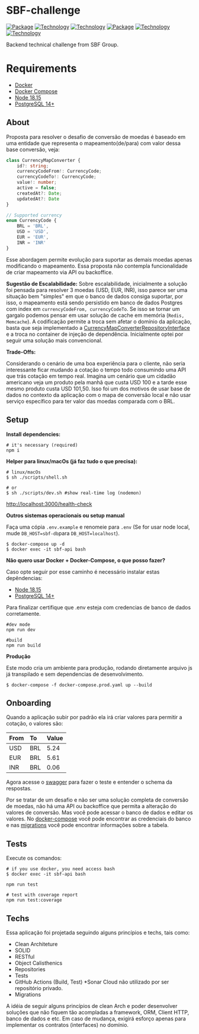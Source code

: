 # SBF-challenge
[![Package][Express-image]][Express-url]
[![Technology][node-image]][node-url]
[![Technology][typescript-image]][typescript-url]
[![Package][Swagger-image]][Swagger-url]
[![Technology][Docker-image]][Docker-url]
[![Technology][PostgreSQL-image]][PostgreSQL-url]

[Express-url]: https://www.npmjs.com/package/Express
[Express-image]: https://img.shields.io/badge/Express-green?style=for-the-badge&logo=Express&logoColor=black

[node-url]: https://nodejs.org/
[node-image]: https://img.shields.io/badge/NodeJS-green?style=for-the-badge&logo=Node.js&logoColor=black

[typescript-url]: https://www.typescriptlang.org
[typescript-image]: https://img.shields.io/badge/Typescript-blue?style=for-the-badge&logo=TypeScript&logoColor=white

[Swagger-url]: https://swagger.io/
[Swagger-image]: https://img.shields.io/badge/Swagger-green?style=for-the-badge&logo=Swagger&logoColor=black

[Docker-url]: https://www.docker.com/
[Docker-image]: https://img.shields.io/badge/Docker-blue?style=for-the-badge&logo=Docker&logoColor=white

[PostgreSQL-url]: https://www.postgresql.org/
[PostgreSQL-image]: https://img.shields.io/badge/PostegreSQL-blue?style=for-the-badge&logo=Postgresql&logoColor=black


Backend technical challenge from SBF Group.

# Requirements
 - [Docker](https://www.docker.com/)
 - [Docker Compose](https://docs.docker.com/compose)
 - [Node 18.15](https://nodejs.org/en/)
 - [PostgreSQL 14+](https://www.postgresql.org/download)

## About

Proposta para resolver o desafio de conversão de moedas é baseado em uma entidade que representa o mapeamento(de/para) com valor dessa base conversão, veja:

```ts
class CurrencyMapConverter {
    id?: string;
    currencyCodeFrom!: CurrencyCode;
    currencyCodeTo!: CurrencyCode;
    value!: number;
    active = false;
    createdAt?: Date;
    updatedAt?: Date
}

// Supported currency
enum CurrencyCode {
    BRL = 'BRL',
    USD = 'USD',
    EUR = 'EUR',
    INR = 'INR'
}

```
Esse abordagem permite evolução para suportar as demais moedas apenas modificando o mapeamento. Essa proposta não contempla funcionalidade de criar mapeamento via API ou backoffice.

**Sugestão de Escalabilidade:**
Sobre escalabilidade, inicialmente a solução foi pensada para resolver 3 moedas (USD, EUR, INR), isso parece ser uma situação bem "simples" em que o banco de dados consiga suportar, por isso, o mapeamento está sendo persistido em banco de dados Postgres com index em `currencyCodeFrom, currencyCodeTo`. Se isso se tornar um gargalo podemos pensar em usar solução de cache em memória (`Redis, Memcache`). A codificação permite a troca sem afetar o domínio da aplicação, basta que seja implementado a [CurrencyMapConverterRepositoryInterface](./src/currency/domain/currency-map-converter.repository.interface.ts) e a troca no container de injeção de dependência. Inicialmente optei por seguir uma solução mais convencional.

**Trade-Offs:**

Considerando o cenário de uma boa experiência para o cliente, não seria interessante ficar mudando a cotação o tempo todo consumindo uma API que trás cotação em tempo real. Imagina um cenário que um cidadão americano veja um produto pela manhã que custa USD 100 e a tarde esse mesmo produto custa USD 101,50. Isso foi um dos motivos de usar base de dados no contexto da aplicação com o mapa de conversão local e não usar serviço específico para ter valor das moedas comparada com o BRL.

## Setup

**Install dependencies:**
```shell
# it's necessary (required)
npm i
```

**Helper para linux/macOs (já faz tudo o que precisa):**

```shell
# linux/macOs
$ sh ./scripts/shell.sh

# or
$ sh ./scripts/dev.sh #show real-time log (nodemon)
```
[http://localhost:3000/health-check](http://localhost:3000/health-check)


**Outros sistemas operacionais ou setup manual**

Faça uma cópia `.env.example` e renomeie para `.env` (Se for usar node local, mude `DB_HOST=sbf-db`para `DB_HOST=localhost`).

```shell
$ docker-compose up -d
$ docker exec -it sbf-api bash
```

**Não quero usar Docker + Docker-Compose, o que posso fazer?**

Caso opte seguir por esse caminho é necessário instalar estas depêndencias:

 - [Node 18.15](https://nodejs.org/en/)
 - [PostgreSQL 14+](https://www.postgresql.org/download)

Para finalizar certifique que .env esteja com credencias de banco de dados corretamente.

```shell
#dev mode
npm run dev

#build
npm run build
```

**Produção**

Este modo cria um ambiente para produção, rodando diretamente arquivo js já transpilado e sem dependencias de desenvolvimento.

```shell
$ docker-compose -f docker-compose.prod.yaml up --build
```
## Onboarding

Quando a aplicação subir por padrão ela irá criar valores para permitir a cotação, o valores são:

From       | To      | Value
:--------- | :------ | :-------
USD        | BRL     | 5.24
EUR        | BRL     | 5.61
INR        | BRL     | 0.06


Agora acesse o [swagger](http://localhost:3000/health-check) para fazer o teste e entender o schema da respostas.

Por se tratar de um desafio e não ser uma solução completa de conversão de moedas, não há uma API ou backoffice que permita a alteração do valores de conversão. Mas você pode acessar o banco de dados e editar os valores. No [docker-compose](./docker-compose.yaml) você pode encontrar as credenciais do banco e nas [migrations](./src/shared/infra/database/migrations/) você pode encontrar informações sobre a tabela.

## Tests

Execute os comandos:

```shell
# if you use docker, you need access bash
$ docker exec -it sbf-api bash

npm run test

# test with coverage report
npm run test:coverage
```
## Techs

Essa aplicação foi projetada seguindo alguns princípios e techs, tais como:

- Clean Architeture
- SOLID
- RESTful
- Object Calisthenics
- Repositories
- Tests
- GitHub Actions (Build, Test) *Sonar Cloud não utilizado por ser repositório privado.
- Migrations

A idéia de seguir alguns princípios de clean Arch e poder desenvolver soluções que não fiquem tão  acompladas a framework, ORM, Client HTTP, banco de dados e etc. Em caso de mudança, exigirá esforço apenas para implementar os contratos (interfaces) no domínio.
